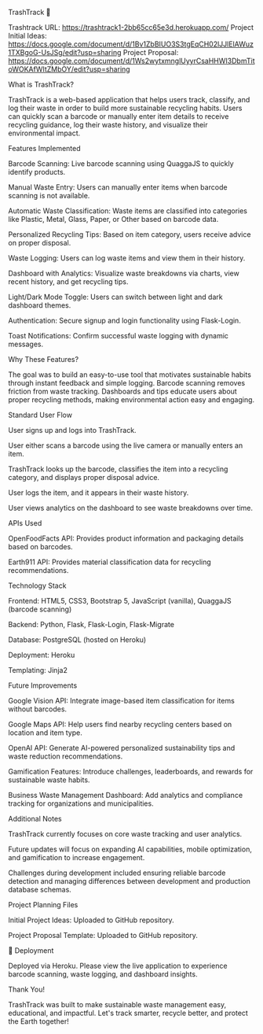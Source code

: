 TrashTrack 🌿

Trashtrack URL: https://trashtrack1-2bb65cc65e3d.herokuapp.com/
Project Initial Ideas: https://docs.google.com/document/d/1Bv1ZbBIUO3S3tgEqCH02lJJlElAWuz1TXBgoG-UsJSg/edit?usp=sharing 
Project Proposal: https://docs.google.com/document/d/1Ws2wytxmnglUyyrCsaHHWI3DbmTitoWOKAfWItZMbOY/edit?usp=sharing 


What is TrashTrack?

TrashTrack is a web-based application that helps users track, classify, and log their waste in order to build more sustainable recycling habits. Users can quickly scan a barcode or manually enter item details to receive recycling guidance, log their waste history, and visualize their environmental impact.

Features Implemented

Barcode Scanning: Live barcode scanning using QuaggaJS to quickly identify products.

Manual Waste Entry: Users can manually enter items when barcode scanning is not available.

Automatic Waste Classification: Waste items are classified into categories like Plastic, Metal, Glass, Paper, or Other based on barcode data.

Personalized Recycling Tips: Based on item category, users receive advice on proper disposal.

Waste Logging: Users can log waste items and view them in their history.

Dashboard with Analytics: Visualize waste breakdowns via charts, view recent history, and get recycling tips.

Light/Dark Mode Toggle: Users can switch between light and dark dashboard themes.

Authentication: Secure signup and login functionality using Flask-Login.

Toast Notifications: Confirm successful waste logging with dynamic messages.

Why These Features?

The goal was to build an easy-to-use tool that motivates sustainable habits through instant feedback and simple logging. Barcode scanning removes friction from waste tracking. Dashboards and tips educate users about proper recycling methods, making environmental action easy and engaging.

Standard User Flow

User signs up and logs into TrashTrack.

User either scans a barcode using the live camera or manually enters an item.

TrashTrack looks up the barcode, classifies the item into a recycling category, and displays proper disposal advice.

User logs the item, and it appears in their waste history.

User views analytics on the dashboard to see waste breakdowns over time.

APIs Used

OpenFoodFacts API: Provides product information and packaging details based on barcodes.

Earth911 API: Provides material classification data for recycling recommendations.

Technology Stack

Frontend: HTML5, CSS3, Bootstrap 5, JavaScript (vanilla), QuaggaJS (barcode scanning)

Backend: Python, Flask, Flask-Login, Flask-Migrate

Database: PostgreSQL (hosted on Heroku)

Deployment: Heroku

Templating: Jinja2

Future Improvements

Google Vision API: Integrate image-based item classification for items without barcodes.

Google Maps API: Help users find nearby recycling centers based on location and item type.

OpenAI API: Generate AI-powered personalized sustainability tips and waste reduction recommendations.

Gamification Features: Introduce challenges, leaderboards, and rewards for sustainable waste habits.

Business Waste Management Dashboard: Add analytics and compliance tracking for organizations and municipalities.

Additional Notes

TrashTrack currently focuses on core waste tracking and user analytics.

Future updates will focus on expanding AI capabilities, mobile optimization, and gamification to increase engagement.

Challenges during development included ensuring reliable barcode detection and managing differences between development and production database schemas.

Project Planning Files

Initial Project Ideas: Uploaded to GitHub repository.

Project Proposal Template: Uploaded to GitHub repository.

🚀 Deployment

Deployed via Heroku.
Please view the live application to experience barcode scanning, waste logging, and dashboard insights.

Thank You!

TrashTrack was built to make sustainable waste management easy, educational, and impactful. Let's track smarter, recycle better, and protect the Earth together! 
